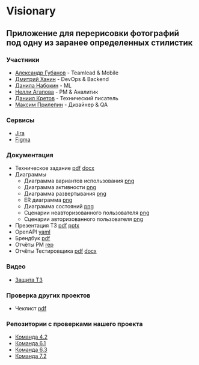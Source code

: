 # Visionary
## Приложение для перерисовки фотографий под одну из заранее определенных стилистик 
### Участники
- [Александр Губанов](https://github.com/AleksandrPravdin) - Teamlead & Mobile
- [Дмитрий Ханин](https://github.com/MysteryL1fe) - DevOps & Backend
- [Данила Набокин](https://github.com/Damnning) - ML
- [Нелли Агапова](https://github.com/Nellmory) - PM & Аналитик
- [Даниил Кретов](https://github.com/SozvezdieEmpoloee) - Технический писатель
- [Максим Прилепин](https://github.com/JustiSablea) - Дизайнер & QA
### Сервисы
* [Jira](https://id.atlassian.com/invite/p/jira-software?id=_G0OVah0QVq9GGeGqob1SA)
* [Figma](https://www.figma.com/design/8WzZjcBWFuxjhPgN0SXnbi/Visionary-Login-Screen?node-id=129-313&t=6hd2iUxEWvem2A5I-11)
### Документация
- Техническое задание  [pdf](https://github.com/Mixing-Visionary/Docs/blob/master/TechnicalSpecifications/TechSpeccs.pdf)  [docx](https://github.com/Mixing-Visionary/Docs/blob/master/TechnicalSpecifications/TechSpeccs.docx)
- Диаграммы
	- Диаграмма вариантов использования [png](https://github.com/Mixing-Visionary/Docs/tree/master/Diagrams/UseCase.png)
	- Диаграмма активности [png](https://github.com/Mixing-Visionary/Docs/tree/master/Diagrams/Activity.png)
	- Диаграмма развертывания [png](https://github.com/Mixing-Visionary/Docs/tree/master/Diagrams/Deployment.png)
	- ER диаграмма [png](https://github.com/Mixing-Visionary/Docs/tree/master/Diagrams/ER.png)
	- Диаграмма состояний [png](https://github.com/Mixing-Visionary/Docs/tree/master/Diagrams/StateChart.png)
	- Сценарии неавторизованного пользователя [png](https://github.com/Mixing-Visionary/Docs/tree/master/Diagrams/UnathorizedUserScenary.png)
	- Сценарии авторизованного пользователя [png](https://github.com/Mixing-Visionary/Docs/tree/master/Diagrams/AthorizedUserScenary.png)
- Презентация ТЗ [pdf](https://github.com/Mixing-Visionary/Docs/blob/master/TechnicalSpecifications/TechSpecs_presnetation.pdf)  [pptx](https://github.com/Mixing-Visionary/Docs/blob/master/TechnicalSpecifications/TechSpecs_presnetation.pptx)
- OpenAPI [yaml](https://github.com/Mixing-Visionary/Docs/blob/master/OpenAPI/openapi.yaml)
- Брендбук [pdf](https://github.com/Mixing-Visionary/Docs/blob/master/BrandBook/BrandBook.pdf)
- Отчёты PM [rep](https://github.com/Mixing-Visionary/Reports)
- Отчёты Тестировщика [pdf](https://github.com/Mixing-Visionary/Docs/blob/master/TestsDocumentation/TestsReport.pdf) [docx](https://github.com/Mixing-Visionary/Docs/blob/master/TestsDocumentation/TestsReport.docx)
### Видео
- [Защита ТЗ](https://drive.google.com/file/d/1ZAEx87zdco-ml5oO-SxhZdC1zHx_DL_Q/view?usp=sharing)
### Проверка других проектов
- Чеклист [pdf](https://github.com/Mixing-Visionary/Docs/blob/docs-deploy/CheckList/Checklist.pdf)
### Репозитории с проверками нашего проекта
- [Команда 4.2](https://github.com/I-want-pizza/QWality.git)
- [Команда 6.1](https://gitlab.usr0.ru/tailoredtastes/tailoredtastes-documentation/)
- [Команда 6.3](https://github.com/VisualMusic-VSU/visualmusic)
- [Команда 7.2](https://github.com/orgs/ReflectAppTP)